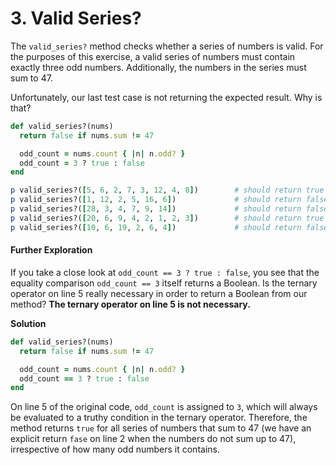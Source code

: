 # 3. Valid Series?

The `valid_series?` method checks whether a series of numbers is valid. For the purposes of this exercise, a valid series of numbers must contain exactly three odd numbers. Additionally, the numbers in the series must sum to 47.

Unfortunately, our last test case is not returning the expected result. Why is that?

```ruby
def valid_series?(nums)
  return false if nums.sum != 47

  odd_count = nums.count { |n| n.odd? }
  odd_count = 3 ? true : false
end

p valid_series?([5, 6, 2, 7, 3, 12, 4, 8])        # should return true
p valid_series?([1, 12, 2, 5, 16, 6])             # should return false
p valid_series?([28, 3, 4, 7, 9, 14])             # should return false
p valid_series?([20, 6, 9, 4, 2, 1, 2, 3])        # should return true
p valid_series?([10, 6, 19, 2, 6, 4])             # should return false
```

#### Further Exploration

If you take a close look at `odd_count == 3 ? true : false`, you see that the equality comparison `odd_count == 3` itself returns a Boolean. Is the ternary operator on line 5 really necessary in order to return a Boolean from our method? **The ternary operator on line 5 is not necessary.**

**Solution**

```ruby
def valid_series?(nums)
  return false if nums.sum != 47

  odd_count = nums.count { |n| n.odd? }
  odd_count == 3 ? true : false
end
```

On line 5 of the original code, `odd_count` is assigned to `3`, which will always be evaluated to a truthy condition in the ternary operator. Therefore, the method returns `true` for all series of numbers that sum to 47 (we have an explicit return `fase` on line 2 when the numbers do not sum up to 47), irrespective of how many odd numbers it contains.